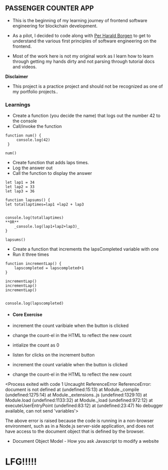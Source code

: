 ## PASSENGER COUNTER APP

* This is the beginning of my learning journey of frontend software engineering for blockchain development.

* As a pilot,  I decided to code along with [Per Harald Borgen](https://scrimba.com/learn/learnjavascript) to get to understand the various first principles of software engineering on the frontend. 

* Most of the work here is not my original work as I learn how to learn through getting my hands dirty and not parsing through tutorial docs and videos.


**Disclaimer** 
- This project is a practice project and should not be recognized as one of my portfolio projects..

### Learnings 
-  Create a function (you decide the name) that logs out the number 42 to the console
-  Call/invoke the function

``` 
function num() {
     console.log(42)
 }

num()
```

- Create function that adds laps times.
- Log the answer out 
- Call the function to display the answer
```
let lap1 = 34
let lap2 = 33
let lap3 = 36

function lapsums() {
let totallaptimes=lap1 +lap2 + lap3


console.log(totallaptimes)
**OR**
    _console.log(lap1+lap2+lap3)_
}

lapsums()
```

- Create a function that increments the lapsCompleted variable with one
- Run it three times 


```let lapscompleted = 0 
function incrementLap() {
    lapscompleted = lapscompleted+1
}

incrementLap()
incrementLap()
incrementLap()


console.log(lapscompleted)
```

* #### Core Exercise

- increment the count varibiale when the button is clicked
- change the count-el in the HTML to reflect the new count 



- intialize the count as 0
- listen for clicks on the increment button
- increment the count variable when the button is clicked
- change the count-el in the HTML to reflect the new count


<Process exited with code 1
Uncaught ReferenceError ReferenceError: document is not defined
    at <anonymous> (undefined:15:13)
    at Module._compile (undefined:1275:14)
    at Module._extensions..js (undefined:1329:10)
    at Module.load (undefined:1133:32)
    at Module._load (undefined:972:12)
    at executeUserEntryPoint (undefined:83:12)
    at <anonymous> (undefined:23:47)
No debugger available, can not send 'variables'>

The above error is raised because the code is running in a non-browser environment, such as in a Node.js server-side application, and does not have access to the document object that is defined by the browser.


- Document Object Model - How you ask Javascript to modify a website
# LFG!!!!!


